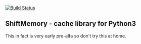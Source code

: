 [![Build Status](https://api.travis-ci.org/projectshift/shift-memory.svg)](https://travis-ci.org/projectshift/shift-memory)
## ShiftMemory - cache library for Python3

This in fact is very early pre-alfa so don't try this at home.